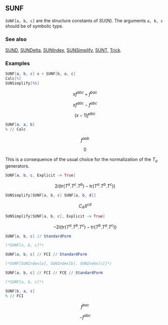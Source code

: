 ## SUNF

`SUNF[a, b, c]` are the structure constants of $SU(N)$. The arguments `a, b, c` should be of symbolic type.

### See also

[SUND](SUND), [SUNDelta](SUNDelta), [SUNIndex](SUNIndex), [SUNSimplify](SUNSimplify), [SUNT](SUNT), [Trick](Trick).

### Examples

```mathematica
SUNF[a, b, c] x + SUNF[b, a, c]
Calc[%]
SUNSimplify[%%]
```

$$x f^{abc}+f^{bac}$$

$$x f^{abc}-f^{abc}$$

$$(x-1) f^{abc}$$

```mathematica
SUNF[a, a, b]
% // Calc
```

$$f^{aab}$$

$$0$$

This is a consequence of the usual choice for the normalization of the $T_a$ generators.

```mathematica
SUNF[a, b, c, Explicit -> True]
```

$$2 i \left(\text{tr}(T^a.T^c.T^b)-\text{tr}(T^a.T^b.T^c)\right)$$

```mathematica
SUNSimplify[SUNF[a, b, c] SUNF[a, b, d]]
```

$$C_A \delta ^{cd}$$

```mathematica
SUNSimplify[SUNF[a, b, c], Explicit -> True]
```

$$-2 i \left(\text{tr}(T^a.T^b.T^c)-\text{tr}(T^b.T^a.T^c)\right)$$

```mathematica
SUNF[a, b, c] // StandardForm

(*SUNF[a, b, c]*)
```

```mathematica
SUNF[a, b, c] // FCI // StandardForm

(*SUNF[SUNIndex[a], SUNIndex[b], SUNIndex[c]]*)
```

```mathematica
SUNF[a, b, c] // FCI // FCE // StandardForm

(*SUNF[a, b, c]*)
```

```mathematica
SUNF[b, a, c]
% // FCI
```

$$f^{bac}$$

$$-f^{abc}$$